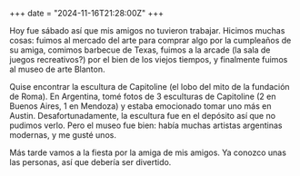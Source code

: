+++
date = "2024-11-16T21:28:00Z"
+++

Hoy fue sábado así que mis amigos no tuvieron trabajar. Hicimos muchas cosas: fuimos al mercado del arte para comprar algo por la cumpleaños de su amiga, comimos barbecue de Texas, fuimos a la arcade (la sala de juegos recreativos?) por el bien de los viejos tiempos, y finalmente fuimos al museo de arte Blanton.

Quise encontrar la escultura de Capitoline (el lobo del mito de la fundación de Roma). En Argentina, tomé fotos de 3 esculturas de Capitoline (2 en Buenos Aires, 1 en Mendoza) y estaba emocionado tomar uno más en Austin. Desafortunadamente, la escultura fue en el depósito así que no pudimos verlo. Pero el museo fue bien: había muchas artistas argentinas modernas, y me gusté unos.

Más tarde vamos a la fiesta por la amiga de mis amigos. Ya conozco unas las personas, así que debería ser divertido.
